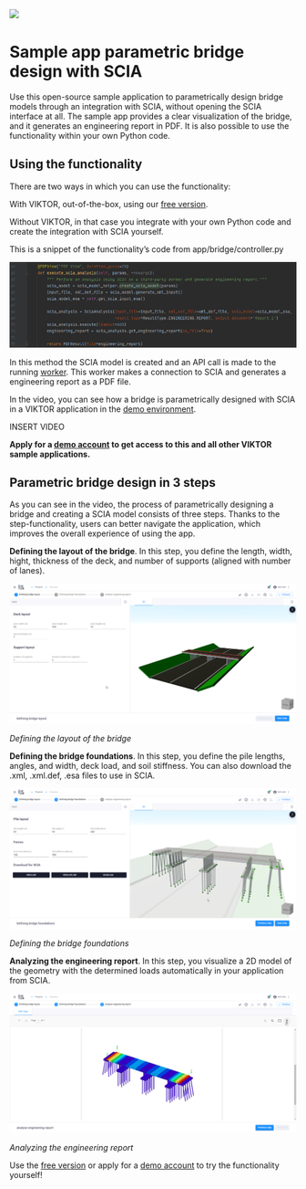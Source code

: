 ![](https://img.shields.io/badge/SDK-v12.9.0-blue) <Please check version is the same as specified in requirements.txt>

# Sample app parametric bridge design with SCIA 
Use this open-source sample application to parametrically design bridge models through an 
integration with SCIA, without opening the SCIA interface at all. 
The sample app provides a clear visualization of the bridge, and it generates an engineering report in PDF. 
It is also possible to use the functionality within your own Python code.  

## Using the functionality 
There are two ways in which you can use the functionality: 

With VIKTOR, out-of-the-box, using our [free version](). 

Without VIKTOR, in that case you integrate with your own Python code and create the integration with SCIA yourself. 

This is a snippet of the functionality’s code from app/bridge/controller.py 

![](manifest/pictures/code_snippet.png)

In this method the SCIA model is created and an API call is made to the running [worker](https://docs.viktor.ai/docs/worker).
This worker makes a connection to SCIA and generates a engineering report as a PDF file.

In the video, you can see how a bridge is parametrically designed with SCIA in a VIKTOR application in the [demo environment](). 

INSERT VIDEO

**Apply for a [demo account]() to get access to this and all other VIKTOR sample applications.** 

## Parametric bridge design in 3 steps 

As you can see in the video, the process of parametrically designing a bridge and creating a SCIA model consists of three steps. 
Thanks to the step-functionality, users can better navigate the application, which improves the overall experience of using the app.  

**Defining the layout of the bridge**. 
In this step, you define the length, width, hight, thickness of the deck, 
and number of supports (aligned with number of lanes). 

![](manifest/pictures/layout.png)

*Defining the layout of the bridge*

**Defining the bridge foundations**. 
In this step, you define the pile lengths, angles, and width, deck load, and soil stiffness. 
You can also download the .xml, .xml.def, .esa files to use in SCIA.

![](manifest/pictures/foundations.png)

*Defining the bridge foundations*

**Analyzing the engineering report**. 
In this step, you visualize a 2D model of the geometry with the determined loads automatically in your application from SCIA. 

![](manifest/pictures/engineering_report.png)

*Analyzing the engineering report* 

Use the [free version]() or apply for a [demo account]() to try the functionality yourself! 

